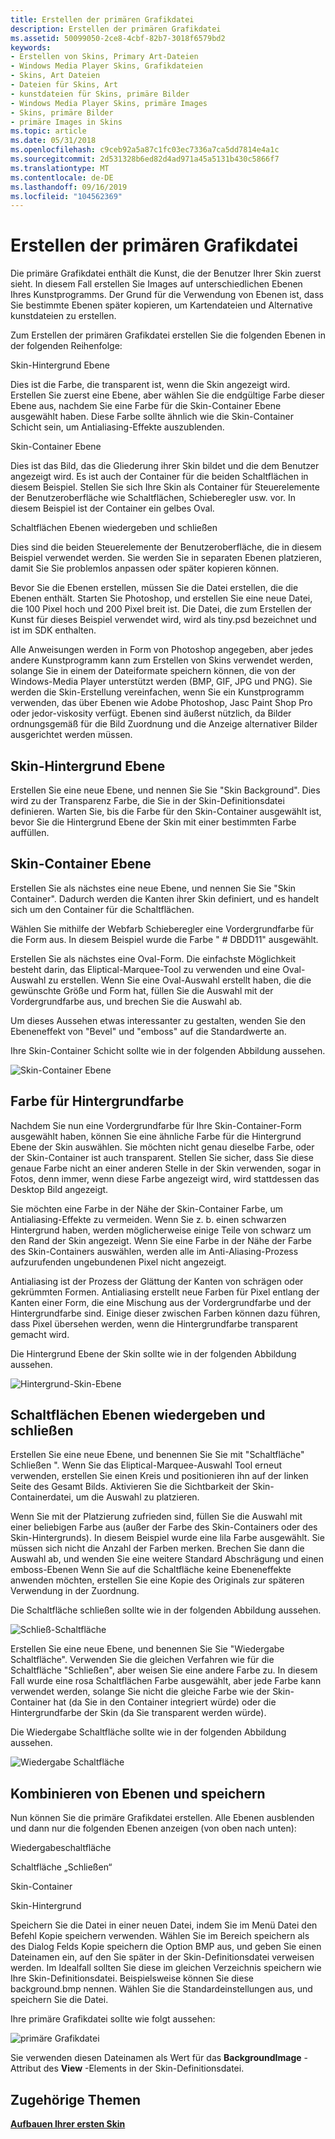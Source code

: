 ```yaml
---
title: Erstellen der primären Grafikdatei
description: Erstellen der primären Grafikdatei
ms.assetid: 50099050-2ce8-4cbf-82b7-3018f6579bd2
keywords:
- Erstellen von Skins, Primary Art-Dateien
- Windows Media Player Skins, Grafikdateien
- Skins, Art Dateien
- Dateien für Skins, Art
- kunstdateien für Skins, primäre Bilder
- Windows Media Player Skins, primäre Images
- Skins, primäre Bilder
- primäre Images in Skins
ms.topic: article
ms.date: 05/31/2018
ms.openlocfilehash: c9ceb92a5a87c1fc03ec7336a7ca5dd7814e4a1c
ms.sourcegitcommit: 2d531328b6ed82d4ad971a45a5131b430c5866f7
ms.translationtype: MT
ms.contentlocale: de-DE
ms.lasthandoff: 09/16/2019
ms.locfileid: "104562369"
---
```

# <a name="creating-the-primary-art-file"></a>Erstellen der primären Grafikdatei

Die primäre Grafikdatei enthält die Kunst, die der Benutzer Ihrer Skin zuerst sieht. In diesem Fall erstellen Sie Images auf unterschiedlichen Ebenen Ihres Kunstprogramms. Der Grund für die Verwendung von Ebenen ist, dass Sie bestimmte Ebenen später kopieren, um Kartendateien und Alternative kunstdateien zu erstellen.

Zum Erstellen der primären Grafikdatei erstellen Sie die folgenden Ebenen in der folgenden Reihenfolge:

Skin-Hintergrund Ebene

Dies ist die Farbe, die transparent ist, wenn die Skin angezeigt wird. Erstellen Sie zuerst eine Ebene, aber wählen Sie die endgültige Farbe dieser Ebene aus, nachdem Sie eine Farbe für die Skin-Container Ebene ausgewählt haben. Diese Farbe sollte ähnlich wie die Skin-Container Schicht sein, um Antialiasing-Effekte auszublenden.

Skin-Container Ebene

Dies ist das Bild, das die Gliederung ihrer Skin bildet und die dem Benutzer angezeigt wird. Es ist auch der Container für die beiden Schaltflächen in diesem Beispiel. Stellen Sie sich Ihre Skin als Container für Steuerelemente der Benutzeroberfläche wie Schaltflächen, Schieberegler usw. vor. In diesem Beispiel ist der Container ein gelbes Oval.

Schaltflächen Ebenen wiedergeben und schließen

Dies sind die beiden Steuerelemente der Benutzeroberfläche, die in diesem Beispiel verwendet werden. Sie werden Sie in separaten Ebenen platzieren, damit Sie Sie problemlos anpassen oder später kopieren können.

Bevor Sie die Ebenen erstellen, müssen Sie die Datei erstellen, die die Ebenen enthält. Starten Sie Photoshop, und erstellen Sie eine neue Datei, die 100 Pixel hoch und 200 Pixel breit ist. Die Datei, die zum Erstellen der Kunst für dieses Beispiel verwendet wird, wird als tiny.psd bezeichnet und ist im SDK enthalten.

Alle Anweisungen werden in Form von Photoshop angegeben, aber jedes andere Kunstprogramm kann zum Erstellen von Skins verwendet werden, solange Sie in einem der Dateiformate speichern können, die von der Windows-Media Player unterstützt werden (BMP, GIF, JPG und PNG). Sie werden die Skin-Erstellung vereinfachen, wenn Sie ein Kunstprogramm verwenden, das über Ebenen wie Adobe Photoshop, Jasc Paint Shop Pro oder jedor-viskosity verfügt. Ebenen sind äußerst nützlich, da Bilder ordnungsgemäß für die Bild Zuordnung und die Anzeige alternativer Bilder ausgerichtet werden müssen.

## <a name="skin-background-layer"></a>Skin-Hintergrund Ebene

Erstellen Sie eine neue Ebene, und nennen Sie Sie "Skin Background". Dies wird zu der Transparenz Farbe, die Sie in der Skin-Definitionsdatei definieren. Warten Sie, bis die Farbe für den Skin-Container ausgewählt ist, bevor Sie die Hintergrund Ebene der Skin mit einer bestimmten Farbe auffüllen.

## <a name="skin-container-layer"></a>Skin-Container Ebene

Erstellen Sie als nächstes eine neue Ebene, und nennen Sie Sie "Skin Container". Dadurch werden die Kanten ihrer Skin definiert, und es handelt sich um den Container für die Schaltflächen.

Wählen Sie mithilfe der Webfarb Schieberegler eine Vordergrundfarbe für die Form aus. In diesem Beispiel wurde die Farbe " \# DBDD11" ausgewählt.

Erstellen Sie als nächstes eine Oval-Form. Die einfachste Möglichkeit besteht darin, das Eliptical-Marquee-Tool zu verwenden und eine Oval-Auswahl zu erstellen. Wenn Sie eine Oval-Auswahl erstellt haben, die die gewünschte Größe und Form hat, füllen Sie die Auswahl mit der Vordergrundfarbe aus, und brechen Sie die Auswahl ab.

Um dieses Aussehen etwas interessanter zu gestalten, wenden Sie den Ebeneneffekt von "Bevel" und "emboss" auf die Standardwerte an.

Ihre Skin-Container Schicht sollte wie in der folgenden Abbildung aussehen.

![Skin-Container Ebene](images/g01cont.png)

## <a name="background-skin-color"></a>Farbe für Hintergrundfarbe

Nachdem Sie nun eine Vordergrundfarbe für Ihre Skin-Container-Form ausgewählt haben, können Sie eine ähnliche Farbe für die Hintergrund Ebene der Skin auswählen. Sie möchten nicht genau dieselbe Farbe, oder der Skin-Container ist auch transparent. Stellen Sie sicher, dass Sie diese genaue Farbe nicht an einer anderen Stelle in der Skin verwenden, sogar in Fotos, denn immer, wenn diese Farbe angezeigt wird, wird stattdessen das Desktop Bild angezeigt.

Sie möchten eine Farbe in der Nähe der Skin-Container Farbe, um Antialiasing-Effekte zu vermeiden. Wenn Sie z. b. einen schwarzen Hintergrund haben, werden möglicherweise einige Teile von schwarz um den Rand der Skin angezeigt. Wenn Sie eine Farbe in der Nähe der Farbe des Skin-Containers auswählen, werden alle im Anti-Aliasing-Prozess aufzurufenden ungebundenen Pixel nicht angezeigt.

Antialiasing ist der Prozess der Glättung der Kanten von schrägen oder gekrümmten Formen. Antialiasing erstellt neue Farben für Pixel entlang der Kanten einer Form, die eine Mischung aus der Vordergrundfarbe und der Hintergrundfarbe sind. Einige dieser zwischen Farben können dazu führen, dass Pixel übersehen werden, wenn die Hintergrundfarbe transparent gemacht wird.

Die Hintergrund Ebene der Skin sollte wie in der folgenden Abbildung aussehen.

![Hintergrund-Skin-Ebene](images/g01backg.png)

## <a name="play-and-close-button-layers"></a>Schaltflächen Ebenen wiedergeben und schließen

Erstellen Sie eine neue Ebene, und benennen Sie Sie mit "Schaltfläche" Schließen ". Wenn Sie das Eliptical-Marquee-Auswahl Tool erneut verwenden, erstellen Sie einen Kreis und positionieren ihn auf der linken Seite des Gesamt Bilds. Aktivieren Sie die Sichtbarkeit der Skin-Containerdatei, um die Auswahl zu platzieren.

Wenn Sie mit der Platzierung zufrieden sind, füllen Sie die Auswahl mit einer beliebigen Farbe aus (außer der Farbe des Skin-Containers oder des Skin-Hintergrunds). In diesem Beispiel wurde eine lila Farbe ausgewählt. Sie müssen sich nicht die Anzahl der Farben merken. Brechen Sie dann die Auswahl ab, und wenden Sie eine weitere Standard Abschrägung und einen emboss-Ebenen Wenn Sie auf die Schaltfläche keine Ebeneneffekte anwenden möchten, erstellen Sie eine Kopie des Originals zur späteren Verwendung in der Zuordnung.

Die Schaltfläche schließen sollte wie in der folgenden Abbildung aussehen.

![Schließ-Schaltfläche](images/g01qbut.png)

Erstellen Sie eine neue Ebene, und benennen Sie Sie "Wiedergabe Schaltfläche". Verwenden Sie die gleichen Verfahren wie für die Schaltfläche "Schließen", aber weisen Sie eine andere Farbe zu. In diesem Fall wurde eine rosa Schaltflächen Farbe ausgewählt, aber jede Farbe kann verwendet werden, solange Sie nicht die gleiche Farbe wie der Skin-Container hat (da Sie in den Container integriert würde) oder die Hintergrundfarbe der Skin (da Sie transparent werden würde).

Die Wiedergabe Schaltfläche sollte wie in der folgenden Abbildung aussehen.

![Wiedergabe Schaltfläche](images/g01pbut.png)

## <a name="combine-layers-and-save"></a>Kombinieren von Ebenen und speichern

Nun können Sie die primäre Grafikdatei erstellen. Alle Ebenen ausblenden und dann nur die folgenden Ebenen anzeigen (von oben nach unten):

Wiedergabeschaltfläche

Schaltfläche „Schließen“

Skin-Container

Skin-Hintergrund

Speichern Sie die Datei in einer neuen Datei, indem Sie im Menü Datei den Befehl Kopie speichern verwenden. Wählen Sie im Bereich speichern als des Dialog Felds Kopie speichern die Option BMP aus, und geben Sie einen Dateinamen ein, auf den Sie später in der Skin-Definitionsdatei verweisen werden. Im Idealfall sollten Sie diese im gleichen Verzeichnis speichern wie Ihre Skin-Definitionsdatei. Beispielsweise können Sie diese background.bmp nennen. Wählen Sie die Standardeinstellungen aus, und speichern Sie die Datei.

Ihre primäre Grafikdatei sollte wie folgt aussehen:

![primäre Grafikdatei](images/g01prime.png)

Sie verwenden diesen Dateinamen als Wert für das **BackgroundImage** -Attribut des **View** -Elements in der Skin-Definitionsdatei.

## <a name="related-topics"></a>Zugehörige Themen

<dl> <dt>

[**Aufbauen Ihrer ersten Skin**](building-your-first-skin.md)
</dt> </dl>

 

 




